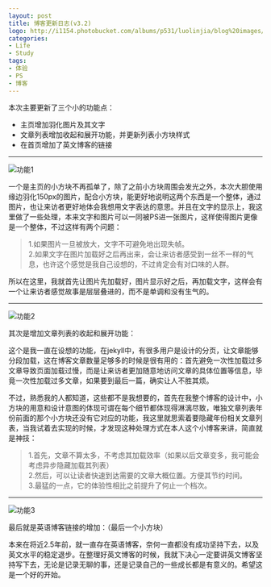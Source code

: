 ```yaml
---
layout: post
title: 博客更新日志(v3.2)
logo: http://i1154.photobucket.com/albums/p531/luolinjia/blog%20images/title_zps31f49f82.png
categories:
- Life
- Study
tags:
- 体验
- PS
- 博客
---
```


本次主要更新了三个小的功能点：

- 主页增加羽化图片及其文字
- 文章列表增加收起和展开功能，并更新列表小方块样式  
- 在首页增加了英文博客的链接  

---  
![功能1](http://i1154.photobucket.com/albums/p531/luolinjia/blog%20images/fun1_zps4f805352.jpg)  

一个是主页的小方块不再孤单了，除了之前小方块周围会发光之外，本次大胆使用缘边羽化150px的图片，配合小方块，能更好地说明这两个东西是一个整体，通过图片，也让来访者更好地体会我想用文字表达的意思。并且在文字的显示上，我这里做了一些处理，本来文字和图片可以一同被PS进一张图片，这样使得图片更像是一个整体，不过这样有两个问题：   
> 1.如果图片一旦被放大，文字不可避免地出现失帧。  
> 2.如果文字在图片加载好之后再出来，会让来访者感受到一丝不一样的气息，也许这个感觉是我自己设想的，不过肯定会有对口味的人群。   

所以在这里，我就首先让图片先加载好，图片显示好之后，再加载文字，这样会有一个让来访者感觉故事是层层叠进的，而不是单调和没有生气的。  

---  
![功能2](http://i1154.photobucket.com/albums/p531/luolinjia/blog%20images/fun2_zps7bfb978d.jpg)  

其次是增加文章列表的收起和展开功能：  

这个是我一直在设想的功能，在jekyll中，有很多用户是设计的分页，让文章能够分段加载，这在博客文章数量足够多的时候是很有用的：首先避免一次性加载过多文章导致页面加载过慢，而是让来访者更加随意地访问文章的具体位置等信息，毕竟一次性加载过多文章，如果要到最后一篇，确实让人不胜其烦。  

不过，熟悉我的人都知道，这些都不是我想要的，首先在我整个博客的设计中，小方块的用意和设计意图的体现可谓在每个细节都体现得淋漓尽致，唯独文章列表年份前面的那个小方块还没有它对应的功能，我这里就思索着要隐藏年份相关文章列表，当我试着去实现的时候，才发现这种处理方式在本人这个小博客来讲，简直就是神技：  

> 1.首先，文章不算太多，不考虑其加载效率（如果以后文章变多，我可能会考虑异步隐藏加载其列表）  
> 2.然后，可以让读者快速到达需要的文章大概位置。方便其节约时间。  
> 3.最猛的一点，它的体验性相比之前提升了何止一个档次。  

---  
![功能3](http://i1154.photobucket.com/albums/p531/luolinjia/blog%20images/fun3_zps3f025b1d.jpg)  

最后就是英语博客链接的增加：（最后一个小方块）  

本来在将近2.5年前，就一直存在英语博客，奈何一直都没有成功坚持下去，以及英文水平的稳定退步。在整理好英文博客的时候，我就下决心一定要讲英文博客坚持写下去，无论是记录无聊的事，还是记录自己的一些成长都是有意义的。希望这是一个好的开始。  
